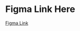 # Figma Link Here
[Figma Link](https://www.figma.com/design/zuS0w74CBBmOerygVhWYt4/somehow-winnable?node-id=0-1&t=v5qYK7M6XumQqpib-1)

